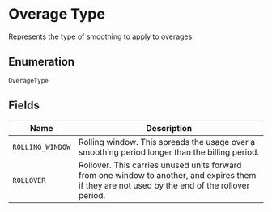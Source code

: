 # Overage Type

Represents the type of smoothing to apply to overages.

## Enumeration

`OverageType`

## Fields

| Name | Description |
|  --- | --- |
| `ROLLING_WINDOW` | Rolling window. This spreads the usage over a smoothing period longer than the billing period. |
| `ROLLOVER` | Rollover. This carries unused units forward from one window to another, and expires them if they are not used by the end of the rollover period. |
